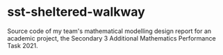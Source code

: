 # sst-sheltered-walkway

Source code of my team's mathematical modelling design report for an academic project, the Secondary 3 Additional Mathematics Performance Task 2021.
